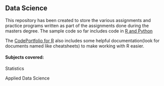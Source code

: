 ## Data Science

This repository has been created to store the various assignments and practice programs written as part of the assignments done during the masters degree. The sample code so far includes code in [R and Python](CodePortfolio)

The [CodePortfolio for R](CodePortfolio/R) also includes some helpful documentation(look for documents named like cheatsheets) to make working with R easier.

#### Subjects covered:
Statistics

Applied Data Science
